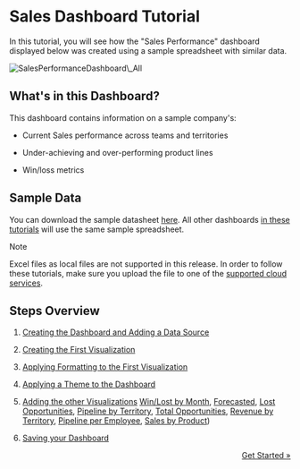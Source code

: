 # Sales Dashboard Tutorial

In this tutorial, you will see how the "Sales Performance" dashboard
displayed below was created using a sample spreadsheet with similar
data.

<img src="images/SalesPerformanceDashboard_All.png" alt="SalesPerformanceDashboard\_All" class="responsive-img"/>

## What's in this Dashboard?

This dashboard contains information on a sample company's:

  - Current Sales performance across teams and territories

  - Under-achieving and over-performing product lines

  - Win/loss metrics

## Sample Data

You can download the sample datasheet
[here](https://download.infragistics.com/reportplus/help/samples/Reveal_Dashboard_Tutorials.xlsx).
All other dashboards [in these tutorials](~/en/dashboard-tutorials/overview.md) will use
the same sample spreadsheet.

>[!NOTE]
>Excel files as local files are not supported in this release. In order to follow these tutorials, make sure you upload the file to one of the
[supported cloud services](~/en/datasources/overview.md).

## Steps Overview

1.  [Creating the Dashboard and Adding a Data Source](creating-the-dashboard.md)

2.  [Creating the First Visualization](selecting-data-visualization.md)

3.  [Applying Formatting to the First Visualization](applying-formatting-visualization.md)

4.  [Applying a Theme to the Dashboard](applying-theme.md)

5.  [Adding the other Visualizations](adding-other-visualizations.md)
    [Win/Lost by Month](adding-other-visualizations.html#win-lost-by-month),
    [Forecasted](adding-other-visualizations#forecasted), [Lost Opportunities](adding-other-visualizations.html#lost-opportunities),
    [Pipeline by Territory](adding-other-visualizations.html#pipeline-by-territory),
    [Total Opportunities](adding-other-visualizations.html#total-opportunities),
    [Revenue by Territory](adding-other-visualizations.html#revenue-by-territory),
    [Pipeline per Employee](adding-other-visualizations.html#pipeline-per-employee),
    [Sales by Product](adding-other-visualizations.html#sales-by-product))

6.  [Saving your Dashboard](saving-dashboard.md)

<style>
.previous {
    text-align: left
}

.next {
    float: right
}

</style>

<a href="creating-the-dashboard.md" class="next">Get Started &raquo;</a>
